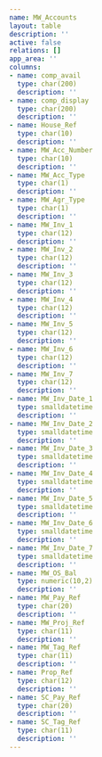 ```yaml
---
name: MW_Accounts
layout: table
description: ''
active: false
relations: []
app_area: ''
columns:
- name: comp_avail
  type: char(200)
  description: ''
- name: comp_display
  type: char(200)
  description: ''
- name: House_Ref
  type: char(10)
  description: ''
- name: MW_Acc_Number
  type: char(10)
  description: ''
- name: MW_Acc_Type
  type: char(1)
  description: ''
- name: MW_Agr_Type
  type: char(1)
  description: ''
- name: MW_Inv_1
  type: char(12)
  description: ''
- name: MW_Inv_2
  type: char(12)
  description: ''
- name: MW_Inv_3
  type: char(12)
  description: ''
- name: MW_Inv_4
  type: char(12)
  description: ''
- name: MW_Inv_5
  type: char(12)
  description: ''
- name: MW_Inv_6
  type: char(12)
  description: ''
- name: MW_Inv_7
  type: char(12)
  description: ''
- name: MW_Inv_Date_1
  type: smalldatetime
  description: ''
- name: MW_Inv_Date_2
  type: smalldatetime
  description: ''
- name: MW_Inv_Date_3
  type: smalldatetime
  description: ''
- name: MW_Inv_Date_4
  type: smalldatetime
  description: ''
- name: MW_Inv_Date_5
  type: smalldatetime
  description: ''
- name: MW_Inv_Date_6
  type: smalldatetime
  description: ''
- name: MW_Inv_Date_7
  type: smalldatetime
  description: ''
- name: MW_OS_Bal
  type: numeric(10,2)
  description: ''
- name: MW_Pay_Ref
  type: char(20)
  description: ''
- name: MW_Proj_Ref
  type: char(11)
  description: ''
- name: MW_Tag_Ref
  type: char(11)
  description: ''
- name: Prop_Ref
  type: char(12)
  description: ''
- name: SC_Pay_Ref
  type: char(20)
  description: ''
- name: SC_Tag_Ref
  type: char(11)
  description: ''
---
```


